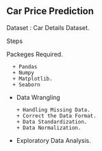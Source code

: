 ## **Car Price Prediction**

Dataset : Car Details Dataset.

Steps

Packeges Required.

      + Pandas
      + Numpy
      + Matplotlib.
      + Seaborn

      
+ Data Wrangling

      + Handling Missing Data.
      + Correct the Data Format.
      + Data Standardization.
      + Data Normalization.
  
+ Exploratory Data Analysis.
